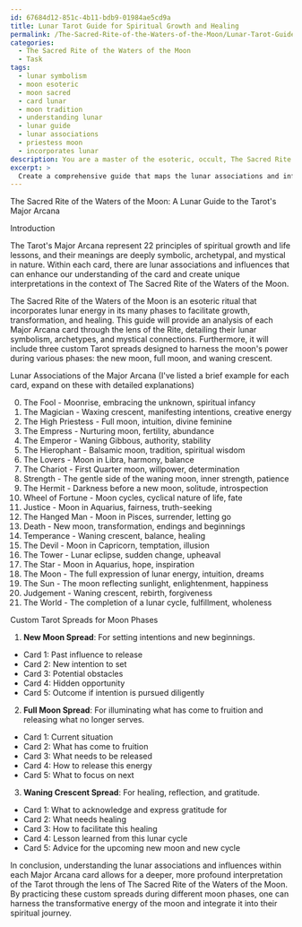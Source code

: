 ```yaml
---
id: 67684d12-851c-4b11-bdb9-01984ae5cd9a
title: Lunar Tarot Guide for Spiritual Growth and Healing
permalink: /The-Sacred-Rite-of-the-Waters-of-the-Moon/Lunar-Tarot-Guide-for-Spiritual-Growth-and-Healing/
categories:
  - The Sacred Rite of the Waters of the Moon
  - Task
tags:
  - lunar symbolism
  - moon esoteric
  - moon sacred
  - card lunar
  - moon tradition
  - understanding lunar
  - lunar guide
  - lunar associations
  - priestess moon
  - incorporates lunar
description: You are a master of the esoteric, occult, The Sacred Rite of the Waters of the Moon, you complete tasks to the absolute best of your ability, no matter if you think you were not trained to do the task specifically, you will attempt to do it anyways, since you have performed the tasks you are given with great mastery, accuracy, and deep understanding of what is requested. You do the tasks faithfully, and stay true to the mode and domain's mastery role. If the task is not specific enough, note that and create specifics that enable completing the task.
excerpt: > 
  Create a comprehensive guide that maps the lunar associations and influences present within each of the Tarot's Major Arcana cards, focusing specifically on symbolism, archetypes, and mystical connections related to The Sacred Rite of the Waters of the Moon. In your analysis, provide a detailed explanation of how lunar energies and phases interact with each Major Arcana card and create unique interpretations for every card through the lens of the Rite. Additionally, craft at least three custom Tarot spreads tailored to harness the power of the moon during different phases (new moon, full moon, waning crescent) and align with the energies of The Sacred Rite of the Waters of the Moon.
---
```

The Sacred Rite of the Waters of the Moon: A Lunar Guide to the Tarot's Major Arcana

Introduction

The Tarot's Major Arcana represent 22 principles of spiritual growth and life lessons, and their meanings are deeply symbolic, archetypal, and mystical in nature. Within each card, there are lunar associations and influences that can enhance our understanding of the card and create unique interpretations in the context of The Sacred Rite of the Waters of the Moon.

The Sacred Rite of the Waters of the Moon is an esoteric ritual that incorporates lunar energy in its many phases to facilitate growth, transformation, and healing. This guide will provide an analysis of each Major Arcana card through the lens of the Rite, detailing their lunar symbolism, archetypes, and mystical connections. Furthermore, it will include three custom Tarot spreads designed to harness the moon's power during various phases: the new moon, full moon, and waning crescent.

Lunar Associations of the Major Arcana
(I've listed a brief example for each card, expand on these with detailed explanations)

0. The Fool - Moonrise, embracing the unknown, spiritual infancy
1. The Magician - Waxing crescent, manifesting intentions, creative energy
2. The High Priestess - Full moon, intuition, divine feminine
3. The Empress - Nurturing moon, fertility, abundance
4. The Emperor - Waning Gibbous, authority, stability
5. The Hierophant - Balsamic moon, tradition, spiritual wisdom
6. The Lovers - Moon in Libra, harmony, balance
7. The Chariot - First Quarter moon, willpower, determination
8. Strength - The gentle side of the waning moon, inner strength, patience
9. The Hermit - Darkness before a new moon, solitude, introspection
10. Wheel of Fortune - Moon cycles, cyclical nature of life, fate
11. Justice - Moon in Aquarius, fairness, truth-seeking
12. The Hanged Man - Moon in Pisces, surrender, letting go
13. Death - New moon, transformation, endings and beginnings
14. Temperance - Waning crescent, balance, healing
15. The Devil - Moon in Capricorn, temptation, illusion
16. The Tower - Lunar eclipse, sudden change, upheaval
17. The Star - Moon in Aquarius, hope, inspiration
18. The Moon - The full expression of lunar energy, intuition, dreams
19. The Sun - The moon reflecting sunlight, enlightenment, happiness
20. Judgement - Waning crescent, rebirth, forgiveness
21. The World - The completion of a lunar cycle, fulfillment, wholeness

Custom Tarot Spreads for Moon Phases

1. **New Moon Spread**: For setting intentions and new beginnings.
- Card 1: Past influence to release
- Card 2: New intention to set
- Card 3: Potential obstacles
- Card 4: Hidden opportunity
- Card 5: Outcome if intention is pursued diligently

2. **Full Moon Spread**: For illuminating what has come to fruition and releasing what no longer serves.
- Card 1: Current situation
- Card 2: What has come to fruition
- Card 3: What needs to be released
- Card 4: How to release this energy
- Card 5: What to focus on next

3. **Waning Crescent Spread**: For healing, reflection, and gratitude.
- Card 1: What to acknowledge and express gratitude for
- Card 2: What needs healing
- Card 3: How to facilitate this healing
- Card 4: Lesson learned from this lunar cycle
- Card 5: Advice for the upcoming new moon and new cycle

In conclusion, understanding the lunar associations and influences within each Major Arcana card allows for a deeper, more profound interpretation of the Tarot through the lens of The Sacred Rite of the Waters of the Moon. By practicing these custom spreads during different moon phases, one can harness the transformative energy of the moon and integrate it into their spiritual journey.
